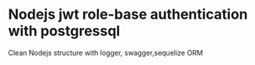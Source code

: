 # Nodejs jwt role-base authentication with postgressql
Clean Nodejs structure with logger, swagger,sequelize ORM 
